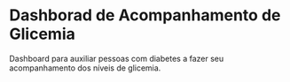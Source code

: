 # Dashborad de Acompanhamento de Glicemia
Dashboard para auxiliar pessoas com diabetes a fazer seu acompanhamento dos níveis de glicemia.

